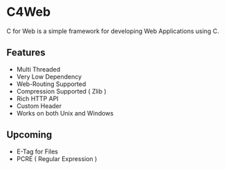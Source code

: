 # C4Web
C for Web is a simple framework for developing Web Applications using C.

## Features

* Multi Threaded
* Very Low Dependency
* Web-Routing Supported
* Compression Supported ( Zlib )
* Rich HTTP API
* Custom Header
* Works on both Unix and Windows

## Upcoming

* E-Tag for Files
* PCRE ( Regular Expression )
